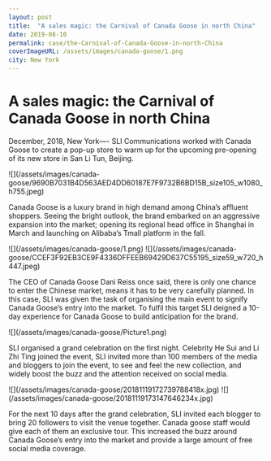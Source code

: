 ```yaml
---
layout: post
title:  "A sales magic: the Carnival of Canada Goose in north China"
date: 2019-08-10
permalink: case/the-Carnival-of-Canada-Goose-in-north-China
coverImageURL: /assets/images/canada-goose/1.png
city: New York
---
```

<h1>A sales magic: the Carnival of Canada Goose in north China</h1>
<p>
December, 2018, New York—- SLI Communications worked with Canada Goose to create a pop-up store to warm up for the upcoming pre-opening of its new store in San Li Tun, Beijing.
</p>
![](/assets/images/canada-goose/9690B7031B4D563AED4DD60187E7F9732B6BD15B_size105_w1080_h755.jpeg)
<p>
Canada Goose is a luxury brand in high demand among China’s affluent shoppers. Seeing the bright outlook, the brand embarked on an aggressive expansion into the market; opening its regional head office in Shanghai in March and launching on Alibaba’s Tmall platform in the fall.
</p>
![](/assets/images/canada-goose/1.png)
![](/assets/images/canada-goose/CCEF3F92EB3CE9F4336DFFEEB69429D637C55195_size59_w720_h447.jpeg)
<p>
The CEO of Canada Goose Dani Reiss once said, there is only one chance to enter the Chinese market, means it has to be very carefully planned. In this case, SLI was given the task of organising the main event to signify Canada Goose’s entry into the market. To fulfil this target SLI deigned a 10-day experience for Canada Goose to build anticipation for the brand.
</p>
![](/assets/images/canada-goose/Picture1.png)
<p>
SLI organised a grand celebration on the first night. Celebrity He Sui and Li Zhi Ting joined the event, SLI invited more than 100 members of the media and bloggers to join the event, to see and feel the new collection, and widely boost the buzz and the attention received on social media.
</p>
![](/assets/images/canada-goose/20181119172739788418x.jpg)
![](/assets/images/canada-goose/20181119173147646234x.jpg)
<p>
For the next 10 days after the grand celebration, SLI invited each blogger to bring 20 followers to visit the venue together. Canada goose staff would give each of them an exclusive tour. This increased the buzz around Canada Goose’s entry into the market and provide a large amount of free social media coverage.
</p>
